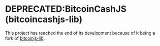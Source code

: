 # DEPRECATED:BitcoinCashJS (bitcoincashjs-lib)

This project has reached the end of its development because of it being a fork of [bitcoinjs-lib](https://github.com/bitcoinjs/bitcoinjs-lib). 
